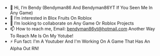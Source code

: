 - 👋 Hi, I’m Bendy (Bendyman86 And Bendyman86YT If You Seen Me In Any Game)
- 👀 I’m interested in Blox Fruits On Roblox
- 💞️ I’m looking to collaborate on Any Game Or Roblox Projects
- 📫 How to reach me, Email: bendyman86yt@hotmail.com Another Way To Reach Me Is On My Yotube! 
- ⚡ Fun fact: I'm A Youtuber And I'm Working On A Game That Has An Alpha Out RN!

<!---
ShadowAndNitrix/ShadowAndNitrix is a ✨ special ✨ repository because its `README.md` (this file) appears on your GitHub profile.
You can click the Preview link to take a look at your changes.
--->
